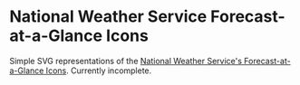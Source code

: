 National Weather Service Forecast-at-a-Glance Icons
===================================================

Simple SVG representations of the [National Weather Service's Forecast-at-a-Glance Icons](http://www.weather.gov/forecast-icons). Currently incomplete.
